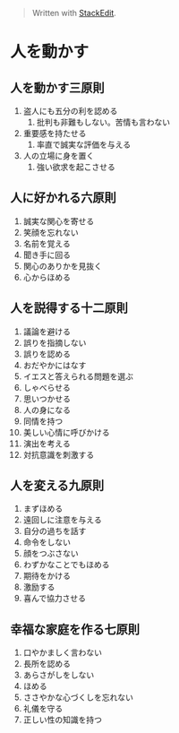 


> Written with [StackEdit](https://stackedit.io/).

# 人を動かす

## 人を動かす三原則
1. 盗人にも五分の利を認める
	1. 批判も非難もしない。苦情も言わない
2. 重要感を持たせる
	1. 率直で誠実な評価を与える
3. 人の立場に身を置く
	1. 強い欲求を起こさせる

## 人に好かれる六原則
1. 誠実な関心を寄せる
2. 笑顔を忘れない
3. 名前を覚える
4. 聞き手に回る
5. 関心のありかを見抜く
6. 心からほめる

## 人を説得する十二原則
1. 議論を避ける
2. 誤りを指摘しない
3. 誤りを認める
4. おだやかにはなす
5. イエスと答えられる問題を選ぶ
6. しゃべらせる
7. 思いつかせる
8. 人の身になる
9. 同情を持つ
10. 美しい心情に呼びかける
11. 演出を考える
12. 対抗意識を刺激する

## 人を変える九原則
1. まずほめる
2. 遠回しに注意を与える
3. 自分の過ちを話す
4. 命令をしない
5. 顔をつぶさない
6. わずかなことでもほめる
7. 期待をかける
8. 激励する
9. 喜んで協力させる

## 幸福な家庭を作る七原則
1. 口やかましく言わない
2. 長所を認める
3. あらさがしをしない
4. ほめる
5. ささやかな心づくしを忘れない
6. 礼儀を守る
7. 正しい性の知識を持つ


<!--stackedit_data:
eyJoaXN0b3J5IjpbNzE4NDMyMTEyLC0xNjM0ODA1NDY2LDczMD
k5ODExNl19
-->
